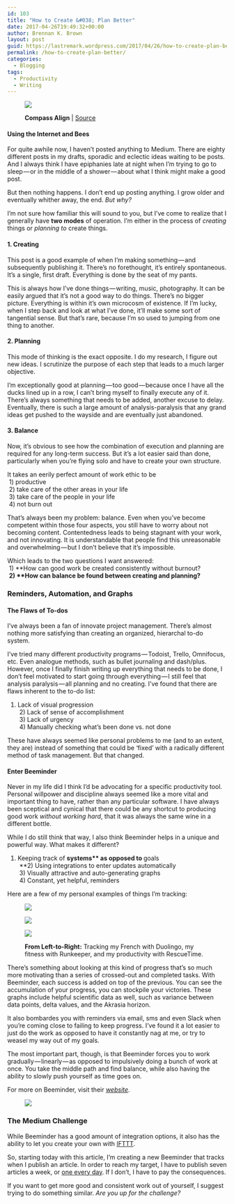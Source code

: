 ```yaml
---
id: 103
title: "How to Create &#038; Plan Better"
date: 2017-04-26T19:49:32+00:00
author: Brennan K. Brown
layout: post
guid: https://lastremark.wordpress.com/2017/04/26/how-to-create-plan-better/
permalink: /how-to-create-plan-better/
categories:
  - Blogging
tags:
  - Productivity
  - Writing
---
```


<figure class="wp-caption">

<img data-width="2048" data-height="1536" src="https://cdn-images-1.medium.com/max/2560/1*NT3wGmhtWsqh_uQjtKkTPw.png" /> <figcaption class="wp-caption-text"><b>Compass Align</b> | <a href="https://commons.wikimedia.org/wiki/File:Compass_align.jpg" target="_blank" rel="noopener noreferrer">Source</a></figcaption></figure>

#### Using the Internet and Bees

<span>F</span>or quite awhile now, I haven’t posted anything to Medium. There are eighty different posts in my drafts, sporadic and eclectic ideas waiting to be posts. And I always think I have epiphanies late at night when I’m trying to go to sleep — or in the middle of a shower — about what I think might make a good post.

But then nothing happens. I don’t end up posting anything. I grow older and eventually whither away, the end. _But why?_

I’m not sure how familiar this will sound to you, but I’ve come to realize that I generally have <b>two modes</b> of operation. I’m either in the process of _creating_ things or _planning to_ create things.

<!--more-->

#### 1. Creating

This post is a good example of when I’m making something — and subsequently publishing it. There’s no forethought, it’s entirely spontaneous. It’s a single, first draft. Everything is done by the seat of my pants.

This is always how I’ve done things — writing, music, photography. It can be easily argued that it’s not a good way to do things. There’s no bigger picture. Everything is within it’s own microcosm of existence. If I’m lucky, when I step back and look at what I’ve done, it’ll make some sort of tangential sense. But that’s rare, because I’m so used to jumping from one thing to another.

#### 2. Planning

This mode of thinking is the exact opposite. I do my research, I figure out new ideas. I scrutinize the purpose of each step that leads to a much larger objective.

I’m exceptionally good at planning — too good — because once I have all the ducks lined up in a row, I can’t bring myself to finally execute any of it. There’s always something that needs to be added, another excuse to delay. Eventually, there is such a large amount of analysis-paralysis that any grand ideas get pushed to the wayside and are eventually just abandoned.

#### 3. Balance

Now, it’s obvious to see how the combination of execution and planning are required for any long-term success. But it’s a lot easier said than done, particularly when you’re flying solo and have to create your own structure.

It takes an eerily perfect amount of work ethic to be  
 1) productive   
 2) take care of the other areas in your life  
 3) take care of the people in your life  
 4) not burn out

That’s always been my problem: balance. Even when you’ve become competent within those four aspects, you still have to worry about not becoming content. Contentedness leads to being stagnant with your work, and not innovating. It is understandable that people find this unreasonable and overwhelming — but I don’t believe that it’s impossible.

Which leads to the two questions I want answered:   
 1) **How can good work be created consistently without burnout?  
 <b>2) **How can balance be found between creating and planning?</b>

### Reminders, Automation, and Graphs

#### The Flaws of To-dos

I’ve always been a fan of innovate project management. There’s almost nothing more satisfying than creating an organized, hierarchal to-do system.

I’ve tried many different productivity programs — Todoist, Trello, Omnifocus, etc. Even analogue methods, such as bullet journaling and dash/plus. However, once I finally finish writing up everything that needs to be done, I don’t feel motivated to start going through everything — I still feel that analysis paralysis — all planning and no creating. I’ve found that there are flaws inherent to the to-do list:

1. Lack of visual progression  
    2) Lack of sense of accomplishment  
    3) Lack of urgency  
    4) Manually checking what’s been done vs. not done

These have always seemed like personal problems to me (and to an extent, they are) instead of something that could be ‘fixed’ with a radically different method of task management. But that changed.

#### Enter Beeminder

Never in my life did I think I’d be advocating for a specific productivity tool. Personal willpower and discipline always seemed like a more vital and important thing to have, rather than any particular software. I have always been sceptical and cynical that there could be any shortcut to producing good work _without working hard_, that it was always the same wine in a different bottle.

While I do still think that way, I also think Beeminder helps in a unique and powerful way. What makes it different?

1. Keeping track of <b>systems** as opposed to </b>goals  
    **2) Using integrations to enter updates automatically  
    3) Visually attractive and auto-generating graphs   
    4) Constant, yet helpful, reminders

Here are a few of my personal examples of things I’m tracking:

<figure>

<img data-width="1005" data-height="545" src="https://cdn-images-1.medium.com/max/400/1*V1tvUNBUoI94dcaZpX51Ag.png" />  
</figure> 
<figure>

<img data-width="1005" data-height="545" src="https://cdn-images-1.medium.com/max/400/1*Q9bSdpzLXYUludEF0nUsOw.png" />  
</figure> 
<figure class="wp-caption">

<img data-width="1005" data-height="545" src="https://cdn-images-1.medium.com/max/400/1*85cm2PJfkojmVQw0WYALzA.png" /> <figcaption class="wp-caption-text"><b>From Left-to-Right:</b> Tracking my French with Duolingo, my fitness with Runkeeper, and my productivity with RescueTime.</figcaption></figure>

There’s something about looking at this kind of progress that’s so much more motivating than a series of crossed-out and completed tasks. With Beeminder, each success is added on top of the previous. You can see the accumulation of your progress, you can stockpile your victories. These graphs include helpful scientific data as well, such as variance between data points, delta values, and the Akrasia horizon.

It also bombardes you with reminders via email, sms and even Slack when you’re coming close to failing to keep progress. I’ve found it a lot easier to just do the work as opposed to have it constantly nag at me, or try to weasel my way out of my goals.

The most important part, though, is that Beeminder forces you to work gradually — linearly — as opposed to impulsively doing a bunch of work at once. You take the middle path and find balance, while also having the ability to slowly push yourself as time goes on.

For more on Beeminder, visit their <a href="http://beeminder.com/" target="_blank" rel="noopener noreferrer"><em>website</em></a>.

<figure>

<img data-width="331" data-height="693" src="https://cdn-images-1.medium.com/max/600/1*8qAMU_21NfP7ER1REynnRA.png" />  
</figure>

### The Medium Challenge

While Beeminder has a good amount of integration options, it also has the ability to let you create your own with <a href="http://ifttt.com" target="_blank" rel="noopener noreferrer">IFTTT</a>.

So, starting today with this article, I’m creating a new Beeminder that tracks when I publish an article. In order to reach my target, I have to publish seven articles a week, or <a href="https://medium.com/@brennanbrown/posting-every-day-a57285388029" target="_blank" rel="noopener noreferrer">one every day</a>. If I don’t, I have to pay the consequences.

If you want to get more good and consistent work out of yourself, I suggest trying to do something similar. _Are you up for the challenge?_
